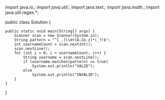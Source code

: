 import java.io.*;
import java.util.*;
import java.text.*;
import java.math.*;
import java.util.regex.*;

public class Solution {

    public static void main(String[] args) {
        Scanner scan = new Scanner(System.in);
        String pattern = "^[_.]\\d+[A-Za-z]*(_?)$";
        int usernameCount = scan.nextInt();
        scan.nextLine();
        for (int i = 0; i < usernameCount; i++) {
            String username = scan.nextLine();
            if (username.matches(pattern) == true)
                System.out.println("VALID");
            else
                System.out.println("INVALID");
        }
    }
}